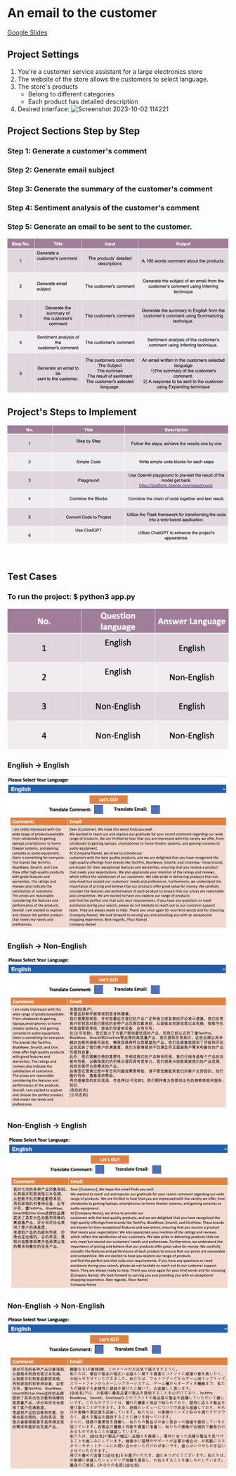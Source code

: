 # An email to the customer
[Google Slides](https://docs.google.com/presentation/d/12JcAzP5I7J3DhQNUeFTiKcZWLB2oFJrI/edit#slide=id.p1)

## Project Settings
1. You're a customer service assistant for a large electronics store
2. The website of the store allows the customers to select language.
3. The store's products
    * Belong to different categories
    * Each product has detailed description
4. Desired interface:
![Screenshot 2023-10-02 114221](https://github.com/SharonCao0920/emailToCustomer_OpenAI/assets/54694766/0eb7af5f-297e-40d9-9874-ed4f435d6c45)


## Project Sections Step by Step
### Step 1: Generate a customer's comment
### Step 2: Generate email subject
### Step 3: Generate the summary of the customer's comment
### Step 4: Sentiment analysis of the customer's comment
### Step 5: Generate an email to be sent to the customer.
![image](https://github.com/Julia-520/EmailToCustomer/blob/master/images/design_5steps.jpg)

## Project's Steps to Implement

![image](https://github.com/Julia-520/EmailToCustomer/blob/master/images/StepsToImplement.jpg)

<br/>

## Test Cases

### **To run the project: $ python3 app.py**

![image](https://github.com/Julia-520/EmailToCustomer/blob/master/images/test%20cases.jpg)

### English -> English
![Screenshot 2023-10-02 132246](https://github.com/Julia-520/EmailToCustomer/blob/master/images/EnglishToEnglish.jpg)

### English -> Non-English
![Screenshot 2023-10-02 132522](https://github.com/Julia-520/EmailToCustomer/blob/master/images/EnglishToNon.jpg)

### Non-English -> English
![Screenshot 2023-10-02 132349](https://github.com/Julia-520/EmailToCustomer/blob/master/images/NonToEnglish.jpg)

### Non-English -> Non-English
![Screenshot 2023-10-02 132712](https://github.com/Julia-520/EmailToCustomer/blob/master/images/NonToNon.jpg)



